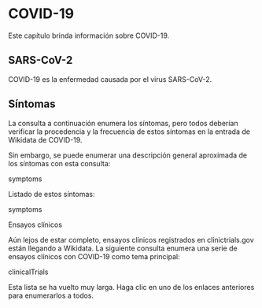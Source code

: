 # COVID-19

<script type="application/ld+json">
{
  "@context": "http://schema.org",
  "@type": "InfectiousDisease",
  "name": "COVID-19"
}
</script>

Este capítulo brinda información sobre COVID-19.

## SARS-CoV-2

<script type="application/ld+json">
{
  "@context": "http://schema.org",
  "@type": "Taxon",
  "name": "SARS-CoV-2",
  "taxonRank": "species"
}
</script>

<topic>COVID-19</topic> es la enfermedad causada por el virus <topic>SARS-CoV-2</topic>.

## Síntomas

La consulta a continuación enumera los síntomas, pero todos deberían verificar la procedencia y la frecuencia de estos síntomas en la entrada de Wikidata de COVID-19.

Sin embargo, se puede enumerar una descripción general aproximada de los síntomas con esta consulta:

<sparql>symptoms</sparql>

Listado de estos síntomas:

<out>symptoms</out>

<section level="##" label="ensayos">Ensayos clínicos</section>

Aún lejos de estar completo, <topic>ensayos clínicos</topic> registrados en <topic>clinictrials.gov</topic> están llegando a Wikidata. La siguiente consulta enumera una serie de ensayos clínicos con COVID-19 como tema principal:

<sparql>clinicalTrials</sparql>

Esta lista se ha vuelto muy larga. Haga clic en uno de los enlaces anteriores para enumerarlos a todos.
